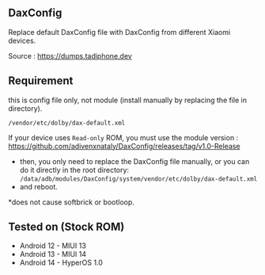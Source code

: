 ## DaxConfig
 Replace default DaxConfig file with DaxConfig from different Xiaomi devices.
 
 Source : https://dumps.tadiphone.dev

 
## Requirement
 this is config file only, not module (install manually by replacing the file in directory).
   
    /vendor/etc/dolby/dax-default.xml

  If your device uses `Read-only` ROM, you must use the module version : https://github.com/adivenxnataly/DaxConfig/releases/tag/v1.0-Release

  - then, you only need to replace the DaxConfig file manually, or you can do it directly in the root directory:
`/data/adb/modules/DaxConfig/system/vendor/etc/dolby/dax-default.xml`
  - and reboot.

 *does not cause softbrick or bootloop.
 
## Tested on (Stock ROM)
  - Android 12 - MIUI 13
  - Android 13 - MIUI 14
  - Android 14 - HyperOS 1.0
